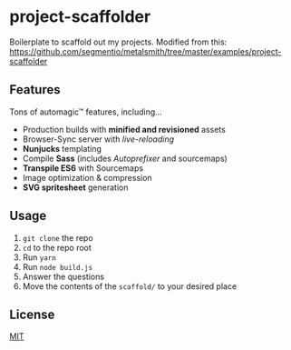 # project-scaffolder

Boilerplate to scaffold out my projects. Modified from this: https://github.com/segmentio/metalsmith/tree/master/examples/project-scaffolder

## Features

Tons of automagic&trade; features, including&hellip;

- Production builds with **minified and revisioned** assets
- Browser-Sync server with _live-reloading_
- **Nunjucks** templating
- Compile **Sass** (includes _Autoprefixer_ and sourcemaps)
- **Transpile ES6** with Sourcemaps
- Image optimization & compression
- **SVG spritesheet** generation

## Usage

1. `git clone` the repo
2. `cd` to the repo root
3. Run `yarn`
4. Run `node build.js`
5. Answer the questions
6. Move the contents of the `scaffold/` to your desired place

## License

[MIT](/LICENSE)
